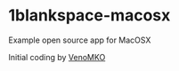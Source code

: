 1blankspace-macosx
==================

Example open source app for MacOSX

Initial coding by <a href="http://www.freelancer.com/u/VenoMKO.html" target="_blank">VenoMKO</a>
